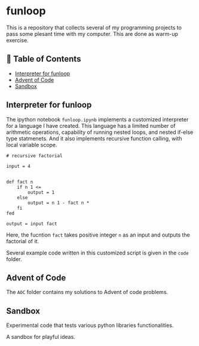 # funloop

This is a repository that collects several of my programming projects to pass some plesant time with my computer. 
This are done as warm-up exercise. 

## 📁 Table of Contents

- [Interpreter for funloop](#interpreter-for-funloop) 
- [Advent of Code](#advent-of-code)
- [Sandbox](#sandbox)

## Interpreter for funloop 

The ipython notebook `funloop.ipynb` implements a customized interpreter for a language I have created. 
This language has a limited number of arithmetic operations, capability of running nested loops, and nested 
if-else type statmenets. And it also implements recursive function calling, with local variable scope. 

```text
# recursive factorial 

input = 4


def fact n
    if n 1 <=
        output = 1
    else 
        output = n 1 - fact n *
    fi
fed 

output = input fact
```

Here, the fucntion `fact` takes positive integer `n` as an input and outputs the factorial of it. 

Several example code written in this customized script is given in the `code` folder. 

## Advent of Code

The `AOC` folder contains my solutions to Advent of code problems.  

## Sandbox 

Experimental code that tests various python libraries functionalities. 

A sandbox for playful ideas. 
